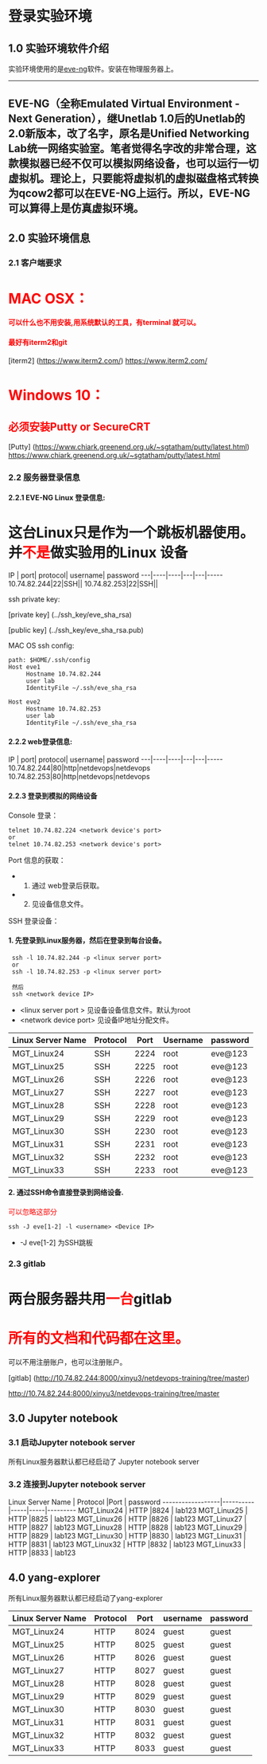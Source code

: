 # 登录实验环境
## 1.0 实验环境软件介绍
实验环境使用的是[eve-ng](http://www.eve-ng.net/)软件。安装在物理服务器上。

 ---------------
EVE-NG（全称Emulated Virtual Environment - Next Generation），继Unetlab 1.0后的Unetlab的2.0新版本，改了名字，原名是Unified Networking Lab统一网络实验室。笔者觉得名字改的非常合理，这款模拟器已经不仅可以模拟网络设备，也可以运行一切虚拟机。理论上，只要能将虚拟机的虚拟磁盘格式转换为qcow2都可以在EVE-NG上运行。所以，EVE-NG可以算得上是仿真虚拟环境。
 -----------

## 2.0 实验环境信息
### 2.1 客户端要求
# <font color=red>MAC OSX：</font>
#### <font color=red>可以什么也不用安装,用系统默认的工具，有terminal 就可以。</font>
#### <font color=red>最好有iterm2和git</font>
[iterm2] (https://www.iterm2.com/) https://www.iterm2.com/

# <font color=red>Windows 10：</font>
## <font color=red>**必须**安装Putty or SecureCRT</font>
[Putty] (https://www.chiark.greenend.org.uk/~sgtatham/putty/latest.html)
https://www.chiark.greenend.org.uk/~sgtatham/putty/latest.html


### 2.2 服务器登录信息
#### 2.2.1 EVE-NG Linux 登录信息:
# 这台Linux只是作为一个跳板机器使用。并<font color=red>不是</font>做实验用的Linux 设备

IP | port| protocol| username| password
---|----|----|---|---|-----
10.74.82.244|22|SSH||
10.74.82.253|22|SSH||

ssh private key:

[private key] (../ssh_key/eve_sha_rsa)

[public key] (../ssh_key/eve_sha_rsa.pub)

MAC OS ssh config:

```
path: $HOME/.ssh/config
Host eve1
     Hostname 10.74.82.244
     user lab
     IdentityFile ~/.ssh/eve_sha_rsa

Host eve2
     Hostname 10.74.82.253
     user lab
     IdentityFile ~/.ssh/eve_sha_rsa     
```

#### 2.2.2 web登录信息:
IP | port| protocol| username| password
---|----|----|---|---|-----
10.74.82.244|80|http|netdevops|netdevops
10.74.82.253|80|http|netdevops|netdevops

#### 2.2.3 登录到模拟的网络设备
Console 登录：

```
telnet 10.74.82.224 <network device's port>
or
telnet 10.74.82.253 <network device's port>
```
Port 信息的获取：

 - 1. 通过 web登录后获取。
 - 2. 见设备信息文件。
 
SSH 登录设备：

#### 1. 先登录到Linux服务器，然后在登录到每台设备。
 
```
 ssh -l 10.74.82.244 -p <linux server port>
 or
 ssh -l 10.74.82.253 -p <linux server port>
 
 然后
 ssh <network device IP>
```
   - \<linux server port > 见设备设备信息文件。默认为root
   - \<network device port> 见设备IP地址分配文件。

Linux Server Name | Protocol |Port | Username | password
------------------|----------|-----|-----|---------
MGT_Linux24       | SSH      |2224 | root     | eve@123
MGT_Linux25       | SSH      |2225 | root     | eve@123
MGT_Linux26       | SSH      |2226 | root     | eve@123
MGT_Linux27       | SSH      |2227 | root     | eve@123
MGT_Linux28       | SSH      |2228 | root     | eve@123
MGT_Linux29       | SSH      |2229 | root     | eve@123
MGT_Linux30       | SSH      |2230 | root     | eve@123
MGT_Linux31       | SSH      |2231 | root     | eve@123
MGT_Linux32       | SSH      |2232 | root     | eve@123
MGT_Linux33       | SSH      |2233 | root     | eve@123

  
#### 2. 通过SSH命令直接登录到网络设备.
<font color=red>可以忽略这部分</font>

 ```
 ssh -J eve[1-2] -l <username> <Device IP>
 ```
   - -J eve[1-2] 为SSH跳板

  

### 2.3 gitlab 
# **两台服务器共用<font color=red>一台</font>gitlab**
# <font color=red>所有的文档和代码都在这里。</font>
可以不用注册账户，也可以注册账户。

[gitlab] (http://10.74.82.244:8000/xinyu3/netdevops-training/tree/master)



http://10.74.82.244:8000/xinyu3/netdevops-training/tree/master


## 3.0 Jupyter notebook
### 3.1 启动Jupyter notebook server
所有Linux服务器默认都已经启动了 Jupyter notebook server

### 3.2 连接到Jupyter notebook server
Linux Server Name | Protocol |Port | password
------------------|----------|-----|-----|---------
MGT_Linux24       | HTTP      |8824 |  lab123
MGT_Linux25       | HTTP      |8825 |  lab123
MGT_Linux26       | HTTP      |8826 |  lab123
MGT_Linux27       | HTTP      |8827 |  lab123
MGT_Linux28       | HTTP      |8828 |  lab123
MGT_Linux29       | HTTP      |8829 |  lab123
MGT_Linux30       | HTTP      |8830 |  lab123
MGT_Linux31       | HTTP      |8831 |  lab123
MGT_Linux32       | HTTP      |8832 |  lab123
MGT_Linux33       | HTTP      |8833 |  lab123


## 4.0 yang-explorer
所有Linux服务器默认都已经启动了yang-explorer

Linux Server Name | Protocol |Port | username|password
------------------|----------|-----|-----|---------
MGT_Linux24       | HTTP      |8024 | guest | guest
MGT_Linux25       | HTTP      |8025 |  guest | guest
MGT_Linux26       | HTTP      |8026 |  guest | guest
MGT_Linux27       | HTTP      |8027 |  guest | guest
MGT_Linux28       | HTTP      |8028 |  guest | guest
MGT_Linux29       | HTTP      |8029 |  guest | guest
MGT_Linux30       | HTTP      |8030 |  guest | guest
MGT_Linux31       | HTTP      |8031 |  guest | guest
MGT_Linux32       | HTTP      |8032 |  guest | guest
MGT_Linux33       | HTTP      |8033 |  guest | guest 



 
 
 




